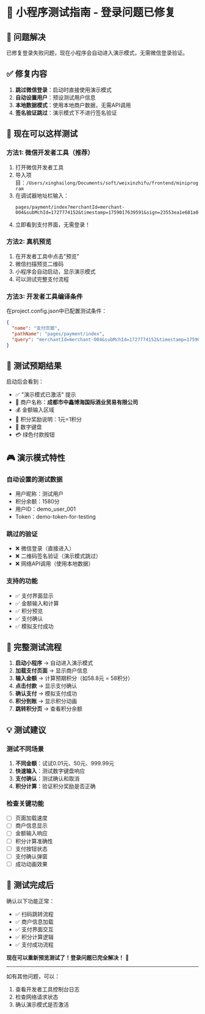 # 📱 小程序测试指南 - 登录问题已修复

## 🔧 问题解决

已修复登录失败问题，现在小程序会自动进入演示模式，无需微信登录验证。

## ✅ 修复内容

1. **跳过微信登录**：启动时直接使用演示模式
2. **自动设置用户**：预设测试用户信息
3. **本地数据模式**：使用本地商户数据，无需API调用
4. **签名验证跳过**：演示模式下不进行签名验证

## 🚀 现在可以这样测试

### 方法1: 微信开发者工具（推荐）
1. 打开微信开发者工具
2. 导入项目：`/Users/xinghailong/Documents/soft/weixinzhifu/frontend/miniprogram`
3. 在调试器地址栏输入：
   ```
   pages/payment/index?merchantId=merchant-004&subMchId=1727774152&timestamp=1759017639591&sign=23553ea1e681a076f02b8b4f9e9593ba
   ```
4. 立即看到支付界面，无需登录！

### 方法2: 真机预览
1. 在开发者工具中点击"预览"
2. 微信扫描预览二维码
3. 小程序会自动启动，显示演示模式
4. 可以测试完整支付流程

### 方法3: 开发者工具编译条件
在project.config.json中已配置测试条件：
```json
{
  "name": "支付页面",
  "pathName": "pages/payment/index", 
  "query": "merchantId=merchant-004&subMchId=1727774152&timestamp=1759017639591&sign=23553ea1e681a076f02b8b4f9e9593ba"
}
```

## 📱 测试预期结果

启动后会看到：
- ✅ "演示模式已激活" 提示
- 🏪 商户名称：**成都市中鑫博海国际酒业贸易有限公司**
- 💰 金额输入区域
- 🎁 积分奖励说明：1元=1积分
- 🔢 数字键盘
- 💳 绿色付款按钮

## 🎮 演示模式特性

### 自动设置的测试数据
- 用户昵称：测试用户
- 积分余额：1580分
- 用户ID：demo_user_001
- Token：demo-token-for-testing

### 跳过的验证
- ❌ 微信登录（直接进入）
- ❌ 二维码签名验证（演示模式跳过）
- ❌ 网络API调用（使用本地数据）

### 支持的功能
- ✅ 支付界面显示
- ✅ 金额输入和计算
- ✅ 积分预览
- ✅ 支付确认
- ✅ 模拟支付成功

## 🔄 完整测试流程

1. **启动小程序** → 自动进入演示模式
2. **加载支付页面** → 显示商户信息
3. **输入金额** → 计算预期积分（如58.8元 = 58积分）
4. **点击付款** → 显示支付确认
5. **确认支付** → 模拟支付成功
6. **积分到账** → 显示积分动画
7. **跳转积分页** → 查看积分余额

## 💡 测试建议

### 测试不同场景
1. **不同金额**：试试0.01元、50元、999.99元
2. **快速输入**：测试数字键盘响应
3. **支付确认**：测试确认和取消
4. **积分计算**：验证积分奖励是否正确

### 检查关键功能
- [ ] 页面加载速度
- [ ] 商户信息显示
- [ ] 金额输入响应
- [ ] 积分计算准确性
- [ ] 支付按钮状态
- [ ] 支付确认弹窗
- [ ] 成功动画效果

## 🎉 测试完成后

确认以下功能正常：
- ✅ 扫码跳转流程
- ✅ 商户信息加载
- ✅ 支付界面交互
- ✅ 积分计算逻辑
- ✅ 支付成功流程

**现在可以重新预览测试了！登录问题已完全解决！** 🚀

---

如有其他问题，可以：
1. 查看开发者工具控制台日志
2. 检查网络请求状态
3. 确认演示模式是否激活
